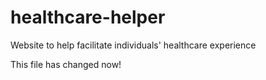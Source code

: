 # healthcare-helper
Website to help facilitate individuals' healthcare experience

This file has changed now!